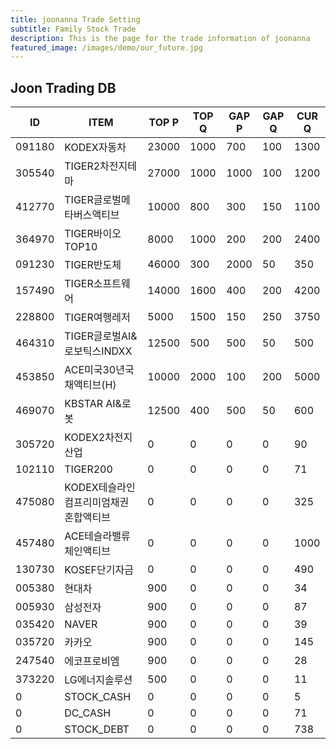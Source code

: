```yaml
---
title: joonanna Trade Setting
subtitle: Family Stock Trade
description: This is the page for the trade information of joonanna
featured_image: /images/demo/our_future.jpg
---
```


## Joon Trading DB

|ID|ITEM |TOP P|TOP Q|GAP P|GAP Q|CUR Q|
|--|-----|--|--|--|--|--|
|091180|KODEX자동차|23000|1000|700|100|1300|
|305540|TIGER2차전지테마|27000|1000|1000|100|1200|
|412770|TIGER글로벌메타버스액티브|10000|800|300|150|1100| 
|364970|TIGER바이오TOP10|8000|1000|200|200|2400|
|091230|TIGER반도체|46000|300|2000|50|350|
|157490|TIGER소프트웨어|14000|1600|400|200|4200|
|228800|TIGER여행레저|5000|1500|150|250|3750|
|464310|TIGER글로벌AI&로보틱스INDXX|12500|500|500|50|500|
|453850|ACE미국30년국채액티브(H)|10000|2000|100|200|5000|
|469070|KBSTAR AI&로봇|12500|400|500|50|600|
|305720|KODEX2차전지산업|0|0|0|0|90|
|102110|TIGER200|0|0|0|0|71|
|475080|KODEX테슬라인컴프리미엄채권혼합액티브|0|0|0|0|325|
|457480|ACE테슬라밸류체인액티브|0|0|0|0|1000|
|130730|KOSEF단기자금|0|0|0|0|490|
|005380|현대차|900|0|0|0|34|
|005930|삼성전자|900|0|0|0|87|
|035420|NAVER|900|0|0|0|39|
|035720|카카오|900|0|0|0|145|
|247540|에코프로비엠|900|0|0|0|28|
|373220|LG에너지솔루션|500|0|0|0|11|
|0|STOCK_CASH|0|0|0|0|5|
|0|DC_CASH|0|0|0|0|71|
|0|STOCK_DEBT|0|0|0|0|738|
